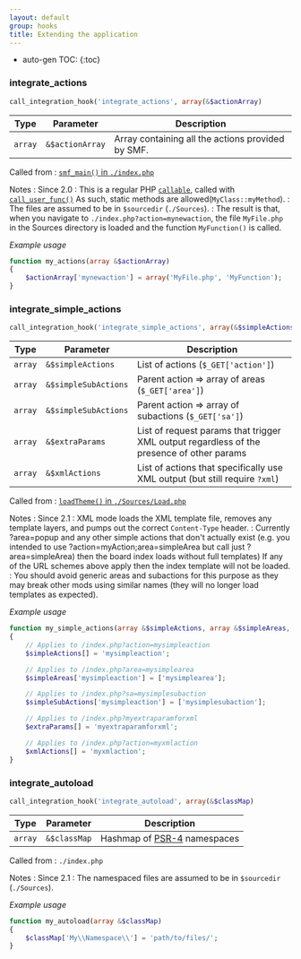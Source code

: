 ```yaml
---
layout: default
group: hooks
title: Extending the application
---
```

* auto-gen TOC:
{:toc}
### integrate_actions

```php
call_integration_hook('integrate_actions', array(&$actionArray)
```

Type|Parameter|Description
---|---|---
`array`|`&$actionArray`|Array containing all the actions provided by SMF.

Called from
: [`smf_main()` in `./index.php`](../docs/#smf_main)

Notes
: Since 2.0
: This is a regular PHP [`callable`](https://www.php.net/manual/en/language.types.callable.php), called with [`call_user_func()`](https://www.php.net/manual/en/function.call-user-func.php) As such, static methods are allowed(`MyClass::myMethod`).
: The files are assumed to be in `$sourcedir` (`./Sources`).
: The result is that, when you navigate to `./index.php?action=mynewaction`, the file `MyFile.php` in the Sources directory is loaded and the function `MyFunction()` is called.

*Example usage*

```php
function my_actions(array &$actionArray)
{
	$actionArray['mynewaction'] = array('MyFile.php', 'MyFunction');
}
```

### integrate_simple_actions

```php
call_integration_hook('integrate_simple_actions', array(&$simpleActions, &$simpleAreas, &$simpleSubActions, &$extraParams, &$xmlActions)
```

Type|Parameter|Description
---|---|---
`array`|`&$simpleActions`|List of actions (`$_GET['action']`)
`array`|`&$simpleSubActions`|Parent action => array of areas (`$_GET['area']`)
`array`|`&$simpleSubActions`|Parent action => array of subactions (`$_GET['sa']`)
`array`|`&$extraParams`|List of request params that trigger XML output regardless of the presence of other params
`array`|`&$xmlActions`|List of actions that specifically use XML output (but still require `?xml`)

Called from
: [`loadTheme()` in `./Sources/Load.php`](../docs/load.html#loadtheme)

Notes
: Since 2.1
: XML mode loads the XML template file, removes any template layers, and pumps out the correct `Content-Type` header.
: Currently ?area=popup and any other simple actions that don't actually exist (e.g. you intended to use ?action=myAction;area=simpleArea but call just ?area=simpleArea) then the board index loads without full templates) If any of the URL schemes above apply then the index template will not be loaded.
: You should avoid generic areas and subactions for this purpose as they may break other mods using similar names (they will no longer load templates as expected).

*Example usage*

```php
function my_simple_actions(array &$simpleActions, array &$simpleAreas, array $simpleSubActions, array &$extraParams, array &$xmlActions)
{
	// Applies to /index.php?action=mysimpleaction
	$simpleActions[] = 'mysimpleaction';

	// Applies to /index.php?area=mysimplearea
	$simpleAreas['mysimpleaction'] = ['mysimplearea'];

	// Applies to /index.php?sa=mysimplesubaction
	$simpleSubActions['mysimpleaction'] = ['mysimplesubaction'];

	// Applies to /index.php?myextraparamforxml
	$extraParams[] = 'myextraparamforxml';

	// Applies to /index.php?action=myxmlaction
	$xmlActions[] = 'myxmlaction';
}
```

### integrate_autoload

```php
call_integration_hook('integrate_autoload', array(&$classMap)
```

Type|Parameter|Description
---|---|---
`array`|`&$classMap`|Hashmap of [PSR-4](https://www.php-fig.org/psr/psr-4/) namespaces

Called from
: `./index.php`

Notes
: Since 2.1
: The namespaced files are assumed to be in `$sourcedir` (`./Sources`).

*Example usage*
```php
function my_autoload(array &$classMap)
{
	$classMap['My\\Namespace\\'] = 'path/to/files/';
}
```
